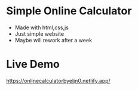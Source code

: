# Simple Online Calculator
- Made with html,css,js
- Just simple website
- Maybe will rework after a week

# Live Demo

https://onlinecalculatorbyeljn0.netlify.app/
